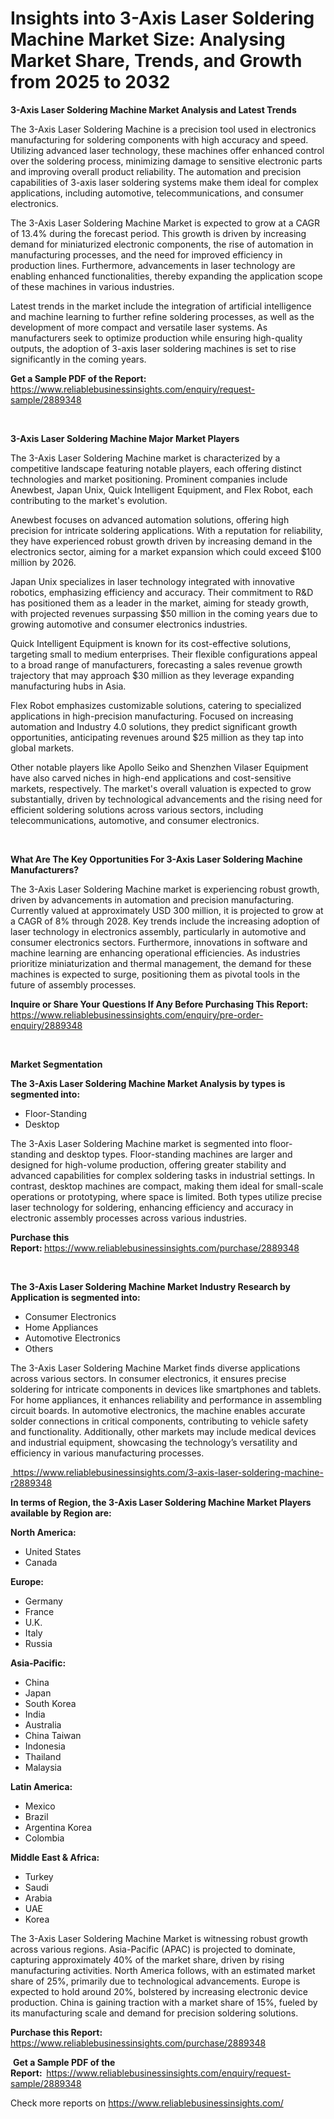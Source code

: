 <p><h1>Insights into 3-Axis Laser Soldering Machine Market Size: Analysing Market Share, Trends, and Growth from 2025 to 2032</h1></p><p><strong>3-Axis Laser Soldering Machine Market Analysis and Latest Trends</strong></p>
<p><p>The 3-Axis Laser Soldering Machine is a precision tool used in electronics manufacturing for soldering components with high accuracy and speed. Utilizing advanced laser technology, these machines offer enhanced control over the soldering process, minimizing damage to sensitive electronic parts and improving overall product reliability. The automation and precision capabilities of 3-axis laser soldering systems make them ideal for complex applications, including automotive, telecommunications, and consumer electronics.</p><p>The 3-Axis Laser Soldering Machine Market is expected to grow at a CAGR of 13.4% during the forecast period. This growth is driven by increasing demand for miniaturized electronic components, the rise of automation in manufacturing processes, and the need for improved efficiency in production lines. Furthermore, advancements in laser technology are enabling enhanced functionalities, thereby expanding the application scope of these machines in various industries.</p><p>Latest trends in the market include the integration of artificial intelligence and machine learning to further refine soldering processes, as well as the development of more compact and versatile laser systems. As manufacturers seek to optimize production while ensuring high-quality outputs, the adoption of 3-axis laser soldering machines is set to rise significantly in the coming years.</p></p>
<p><strong>Get a Sample PDF of the Report:&nbsp;</strong> <a href="https://www.reliablebusinessinsights.com/enquiry/request-sample/2889348?utm_campaign=3003&utm_medium=2&utm_source=Github&utm_content=ia&utm_term=14032025&utm_id=3-axis-laser-soldering-machine">https://www.reliablebusinessinsights.com/enquiry/request-sample/2889348</a></p>
<p>&nbsp;</p>
<p><strong>3-Axis Laser Soldering Machine Major Market Players</strong></p>
<p><p>The 3-Axis Laser Soldering Machine market is characterized by a competitive landscape featuring notable players, each offering distinct technologies and market positioning. Prominent companies include Anewbest, Japan Unix, Quick Intelligent Equipment, and Flex Robot, each contributing to the market's evolution.</p><p>Anewbest focuses on advanced automation solutions, offering high precision for intricate soldering applications. With a reputation for reliability, they have experienced robust growth driven by increasing demand in the electronics sector, aiming for a market expansion which could exceed $100 million by 2026.</p><p>Japan Unix specializes in laser technology integrated with innovative robotics, emphasizing efficiency and accuracy. Their commitment to R&D has positioned them as a leader in the market, aiming for steady growth, with projected revenues surpassing $50 million in the coming years due to growing automotive and consumer electronics industries.</p><p>Quick Intelligent Equipment is known for its cost-effective solutions, targeting small to medium enterprises. Their flexible configurations appeal to a broad range of manufacturers, forecasting a sales revenue growth trajectory that may approach $30 million as they leverage expanding manufacturing hubs in Asia.</p><p>Flex Robot emphasizes customizable solutions, catering to specialized applications in high-precision manufacturing. Focused on increasing automation and Industry 4.0 solutions, they predict significant growth opportunities, anticipating revenues around $25 million as they tap into global markets.</p><p>Other notable players like Apollo Seiko and Shenzhen Vilaser Equipment have also carved niches in high-end applications and cost-sensitive markets, respectively. The market's overall valuation is expected to grow substantially, driven by technological advancements and the rising need for efficient soldering solutions across various sectors, including telecommunications, automotive, and consumer electronics.</p></p>
<p>&nbsp;</p>
<p><strong>What Are The Key Opportunities For 3-Axis Laser Soldering Machine Manufacturers?</strong></p>
<p><p>The 3-Axis Laser Soldering Machine market is experiencing robust growth, driven by advancements in automation and precision manufacturing. Currently valued at approximately USD 300 million, it is projected to grow at a CAGR of 8% through 2028. Key trends include the increasing adoption of laser technology in electronics assembly, particularly in automotive and consumer electronics sectors. Furthermore, innovations in software and machine learning are enhancing operational efficiencies. As industries prioritize miniaturization and thermal management, the demand for these machines is expected to surge, positioning them as pivotal tools in the future of assembly processes.</p></p>
<p><strong>Inquire or Share Your Questions If Any Before Purchasing This Report:</strong> <a href="https://www.reliablebusinessinsights.com/enquiry/pre-order-enquiry/2889348?utm_campaign=3003&utm_medium=2&utm_source=Github&utm_content=ia&utm_term=14032025&utm_id=3-axis-laser-soldering-machine">https://www.reliablebusinessinsights.com/enquiry/pre-order-enquiry/2889348</a></p>
<p>&nbsp;</p>
<p><strong>Market Segmentation</strong></p>
<p><strong>The 3-Axis Laser Soldering Machine Market Analysis by types is segmented into:</strong></p>
<p><ul><li>Floor-Standing</li><li>Desktop</li></ul></p>
<p><p>The 3-Axis Laser Soldering Machine market is segmented into floor-standing and desktop types. Floor-standing machines are larger and designed for high-volume production, offering greater stability and advanced capabilities for complex soldering tasks in industrial settings. In contrast, desktop machines are compact, making them ideal for small-scale operations or prototyping, where space is limited. Both types utilize precise laser technology for soldering, enhancing efficiency and accuracy in electronic assembly processes across various industries.</p></p>
<p><strong>Purchase this Report:&nbsp;</strong><a href="https://www.reliablebusinessinsights.com/purchase/2889348?utm_campaign=3003&utm_medium=2&utm_source=Github&utm_content=ia&utm_term=14032025&utm_id=3-axis-laser-soldering-machine">https://www.reliablebusinessinsights.com/purchase/2889348</a></p>
<p>&nbsp;</p>
<p><strong>The 3-Axis Laser Soldering Machine Market Industry Research by Application is segmented into:</strong></p>
<p><ul><li>Consumer Electronics</li><li>Home Appliances</li><li>Automotive Electronics</li><li>Others</li></ul></p>
<p><p>The 3-Axis Laser Soldering Machine Market finds diverse applications across various sectors. In consumer electronics, it ensures precise soldering for intricate components in devices like smartphones and tablets. For home appliances, it enhances reliability and performance in assembling circuit boards. In automotive electronics, the machine enables accurate solder connections in critical components, contributing to vehicle safety and functionality. Additionally, other markets may include medical devices and industrial equipment, showcasing the technology’s versatility and efficiency in various manufacturing processes.</p></p>
<p><a href="https://www.reliablebusinessinsights.com/3-axis-laser-soldering-machine-r2889348?utm_campaign=3003&utm_medium=2&utm_source=Github&utm_content=ia&utm_term=14032025&utm_id=3-axis-laser-soldering-machine">&nbsp;https://www.reliablebusinessinsights.com/3-axis-laser-soldering-machine-r2889348</a></p>
<p><strong>In terms of Region, the 3-Axis Laser Soldering Machine Market Players available by Region are:</strong></p>
<p>
    <p> <strong> North America: </strong>
        <ul>
            <li>United States</li>
            <li>Canada</li>
        </ul>
        </p> 
    <p> <strong> Europe: </strong>
        <ul>
            <li>Germany</li>
            <li>France</li>
            <li>U.K.</li>
            <li>Italy</li>
            <li>Russia</li>
        </ul>
        </p> 
    <p> <strong> Asia-Pacific: </strong>
        <ul>
            <li>China</li>
            <li>Japan</li>
            <li>South Korea</li>
            <li>India</li>
            <li>Australia</li>
            <li>China Taiwan</li>
            <li>Indonesia</li>
            <li>Thailand</li>
            <li>Malaysia</li>
        </ul>
        </p> 
    <p> <strong> Latin America: </strong>
        <ul>
            <li>Mexico</li>
            <li>Brazil</li>
            <li>Argentina Korea</li>
            <li>Colombia</li>
        </ul>
        </p> 
    <p> <strong> Middle East & Africa: </strong>
        <ul>
            <li>Turkey</li>
            <li>Saudi</li>
            <li>Arabia</li>
            <li>UAE</li>
            <li>Korea</li>
        </ul>
    </p>
    </p>
<p><p>The 3-Axis Laser Soldering Machine Market is witnessing robust growth across various regions. Asia-Pacific (APAC) is projected to dominate, capturing approximately 40% of the market share, driven by rising manufacturing activities. North America follows, with an estimated market share of 25%, primarily due to technological advancements. Europe is expected to hold around 20%, bolstered by increasing electronic device production. China is gaining traction with a market share of 15%, fueled by its manufacturing scale and demand for precision soldering solutions.</p></p>
<p><strong>Purchase this Report: </strong><a href="https://www.reliablebusinessinsights.com/purchase/2889348?utm_campaign=3003&utm_medium=2&utm_source=Github&utm_content=ia&utm_term=14032025&utm_id=3-axis-laser-soldering-machine">https://www.reliablebusinessinsights.com/purchase/2889348</a></p>
<p>&nbsp;<strong>Get a Sample PDF of the Report:&nbsp;&nbsp;</strong><a href="https://www.reliablebusinessinsights.com/enquiry/request-sample/2889348?utm_campaign=3003&utm_medium=2&utm_source=Github&utm_content=ia&utm_term=14032025&utm_id=3-axis-laser-soldering-machine">https://www.reliablebusinessinsights.com/enquiry/request-sample/2889348</a></p>
<p><strong></strong></p>
<p>Check more reports on <a href="https://www.reliablebusinessinsights.com/?utm_campaign=3003&utm_medium=2&utm_source=Github&utm_content=ia&utm_term=14032025&utm_id=3-axis-laser-soldering-machine">https://www.reliablebusinessinsights.com/</a></p>